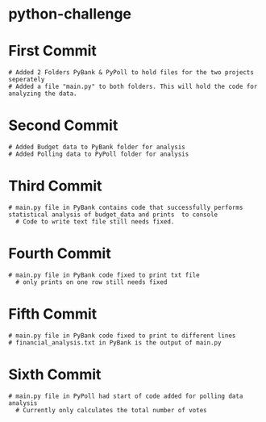 # python-challenge
  # First Commit
    # Added 2 Folders PyBank & PyPoll to hold files for the two projects seperately
    # Added a file "main.py" to both folders. This will hold the code for analyzing the data.

  # Second Commit
    # Added Budget data to PyBank folder for analysis
    # Added Polling data to PyPoll folder for analysis

  # Third Commit
    # main.py file in PyBank contains code that successfully performs statistical analysis of budget_data and prints  to console
      # Code to write text file still needs fixed.

  # Fourth Commit
    # main.py file in PyBank code fixed to print txt file
      # only prints on one row still needs fixed
  
  # Fifth Commit
    # main.py file in PyBank code fixed to print to different lines
    # financial_analysis.txt in PyBank is the output of main.py

  # Sixth Commit
    # main.py file in PyPoll had start of code added for polling data analysis
      # Currently only calculates the total number of votes